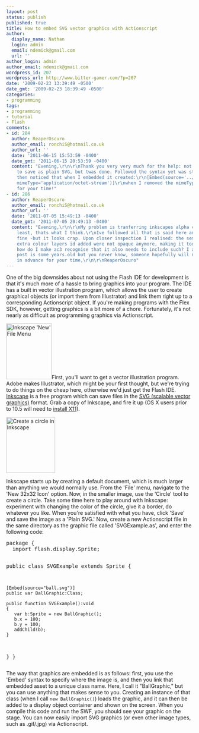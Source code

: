 ```yaml
---
layout: post
status: publish
published: true
title: How to embed SVG vector graphics with Actionscript
author:
  display_name: Nathan
  login: admin
  email: ndemick@gmail.com
  url: ''
author_login: admin
author_email: ndemick@gmail.com
wordpress_id: 207
wordpress_url: http://www.bitter-gamer.com/?p=207
date: '2009-02-23 13:39:49 -0500'
date_gmt: '2009-02-23 18:39:49 -0500'
categories:
- programming
tags:
- programming
- tutorial
- Flash
comments:
- id: 284
  author: ReaperOscuro
  author_email: ronchiS@hotmail.co.uk
  author_url: ''
  date: '2011-06-15 15:53:59 -0400'
  date_gmt: '2011-06-15 20:53:59 -0400'
  content: "Evening,\r\n\r\nThank you very very much for the help: not sure why needed
    to save as plain SVG, but twas done. Followed the syntax yet was still failing,
    then noticed that when I embedded it created:\r\n[Embed(source='../lib/background.svg',
    mimeType='application/octet-stream')]\r\nwhen I removed the mimeType it then worked.\r\n\r\nThanks
    for your time!"
- id: 286
  author: ReaperOscuro
  author_email: ronchiS@hotmail.co.uk
  author_url: ''
  date: '2011-07-05 15:49:13 -0400'
  date_gmt: '2011-07-05 20:49:13 -0400'
  content: "Evening,\r\n\r\nMy problem is tranferring inkscapes alpha channel: at
    least, thats what I think.\r\nIve followed all that is said here and my svg loads
    fine -but it looks crap. Upon closer inspection I realised: the semi-transparent
    extra colour layers id added were not opaque anymore, making it too vivid.\r\nSo,
    how do I make ac3 recognise that it also needs to include such? I appreciate this
    post is some years.old but you never know, someone hopefully will notice.\r\n\r\nThanks
    in advance for your time,\r\n\r\nReaperOscuro"
---
```

<p>One of the big downsides about not using the Flash IDE for development is that it's much more of a hassle to bring graphics into your program. The IDE has a built in vector illustration program, which allows the user to create graphical objects (or import them from Illustrator) and link them right up to a corresponding Actionscript object. If you're making programs with the Flex SDK, however, getting graphics is a bit more of a chore. Fortunately, it's not nearly as difficult as programming graphics via Actionscript. </p>
<p><a href="/wp-content/uploads/2009/02/inkscape-1.png"><img src="http://www.bitter-gamer.com/wp-content/uploads/2009/02/inkscape-1-123x150.png" alt="Inkscape &#39;New&#39; File Menu" width="123" height="150" class="alignleft size-thumbnail wp-image-211" /></a>First, you'll want to get a vector illustration program. Adobe makes Illustrator, which might be your first thought, but we're trying to do things on the cheap here, otherwise we'd just get the Flash IDE. <a href="http://www.inkscape.org/download/?lang=en" title="Inkscape">Inkscape</a> is a free program which can save files in the <a href="http://en.wikipedia.org/wiki/Scalable_Vector_Graphics" title="SVG (scalable vector graphics)">SVG (scalable vector graphics)</a> format. Grab a copy of Inkscape, and fire it up (OS X users prior to 10.5 will need to <a href="http://www.apple.com/downloads/macosx/apple/macosx_updates/x11formacosx.html" title="install X11">install X11</a>). </p>
<p><a href="/wp-content/uploads/2009/02/inkscape-2.png"><img src="http://www.bitter-gamer.com/wp-content/uploads/2009/02/inkscape-2-132x150.png" alt="Create a circle in Inkscape" width="132" height="150" class="alignright size-thumbnail wp-image-212" /></a></p>
<p>Inkscape starts up by creating a default document, which is much larger than anything we would normally use. From the 'File' menu, navigate to the 'New 32x32 Icon' option. Now, in the smaller image, use the 'Circle' tool to create a circle. Take some time here to play around with Inkscape: experiment with changing the color of the circle, give it a border, do whatever you like. When you're satisfied with what you have, click 'Save' and save the image as a 'Plain SVG.' Now, create a new Actionscript file in the same directory as the graphic file called 'SVGExample.as', and enter the following code:</p>
<pre class="brush:js">
package {
  import flash.display.Sprite;

  public class SVGExample extends Sprite {

    [Embed(source="ball.svg")]
    public var BallGraphic:Class;

    public function SVGExample():void
    {
       var b:Sprite = new BallGraphic();
       b.x = 100;
       b.y = 100;
       addChild(b);
    }
  }
}
</pre>
<p>The way that graphics are embedded is as follows: first, you use the 'Embed' syntax to specify where the image is, and then you link that embedded asset to a unique class name. Here, I call it "BallGraphic," but you can use anything that makes sense to you. Creating an instance of that class (when I call <code>new BallGraphic()</code>) loads the graphic, and it can then be added to a display object container and shown on the screen. When you compile this code and run the SWF, you should see your graphic on the stage. You can now easily import SVG graphics (or even other image types, such as .gif/.jpg) via Actionscript.</p>
